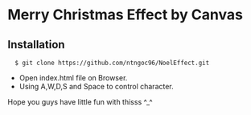 # Merry Christmas Effect by Canvas

## Installation 
```
  $ git clone https://github.com/ntngoc96/NoelEffect.git
```
- Open index.html file on Browser. 
- Using A,W,D,S and Space to control character.

Hope you guys have little fun with thisss ^_^
